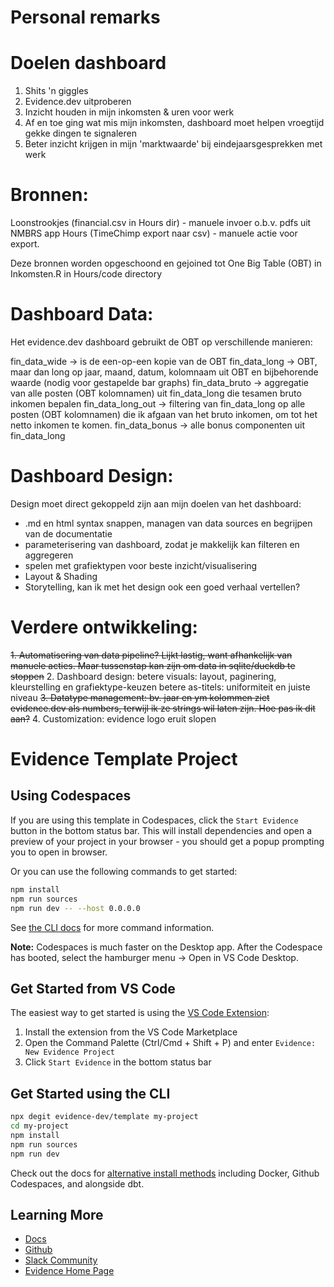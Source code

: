# Personal remarks

# Doelen dashboard

1. Shits 'n giggles
2. Evidence.dev uitproberen
3. Inzicht houden in mijn inkomsten & uren voor werk
4. Af en toe ging wat mis mijn inkomsten, dashboard moet helpen vroegtijd gekke dingen te signaleren
5. Beter inzicht krijgen in mijn 'marktwaarde' bij eindejaarsgesprekken met werk

# Bronnen:

Loonstrookjes (financial.csv in Hours dir) - manuele invoer o.b.v. pdfs uit NMBRS app
Hours (TimeChimp export naar csv) - manuele actie voor export. 

Deze bronnen worden opgeschoond en gejoined tot One Big Table (OBT) in Inkomsten.R in Hours/code directory

# Dashboard Data:

Het evidence.dev dashboard gebruikt de OBT op verschillende manieren:

fin_data_wide -> is de een-op-een kopie van de OBT
fin_data_long -> OBT, maar dan long op jaar, maand, datum, kolomnaam uit OBT en bijbehorende waarde (nodig voor gestapelde bar graphs)
fin_data_bruto -> aggregatie van alle posten (OBT kolomnamen) uit fin_data_long die tesamen bruto inkomen bepalen
fin_data_long_out -> filtering van fin_data_long op alle posten (OBT kolomnamen) die ik afgaan van het bruto inkomen, om tot het netto inkomen te komen. 
fin_data_bonus -> alle bonus componenten uit fin_data_long

# Dashboard Design:

Design moet direct gekoppeld zijn aan mijn doelen van het dashboard:
- .md en html syntax snappen, managen van data sources en begrijpen van de documentatie
- parameterisering van dashboard, zodat je makkelijk kan filteren en aggregeren
- spelen met grafiektypen voor beste inzicht/visualisering
- Layout & Shading 
- Storytelling, kan ik met het design ook een goed verhaal vertellen?

# Verdere ontwikkeling:

~~1. Automatisering van data pipeline? Lijkt lastig, want afhankelijk van manuele acties. Maar tussenstap kan zijn om data in sqlite/duckdb te stoppen~~
2. Dashboard design:
	betere visuals: layout, paginering, kleurstelling en grafiektype-keuzen
	betere as-titels: uniformiteit en juiste niveau
~~3. Datatype management: bv. jaar en ym kolommen ziet evidence.dev als numbers, terwijl ik ze strings wil laten zijn. Hoe pas ik dit aan?~~
4. Customization: evidence logo eruit slopen




# Evidence Template Project

## Using Codespaces

If you are using this template in Codespaces, click the `Start Evidence` button in the bottom status bar. This will install dependencies and open a preview of your project in your browser - you should get a popup prompting you to open in browser.

Or you can use the following commands to get started:

```bash
npm install
npm run sources
npm run dev -- --host 0.0.0.0
```

See [the CLI docs](https://docs.evidence.dev/cli/) for more command information.

**Note:** Codespaces is much faster on the Desktop app. After the Codespace has booted, select the hamburger menu → Open in VS Code Desktop.

## Get Started from VS Code

The easiest way to get started is using the [VS Code Extension](https://marketplace.visualstudio.com/items?itemName=Evidence.evidence-vscode):



1. Install the extension from the VS Code Marketplace
2. Open the Command Palette (Ctrl/Cmd + Shift + P) and enter `Evidence: New Evidence Project`
3. Click `Start Evidence` in the bottom status bar

## Get Started using the CLI

```bash
npx degit evidence-dev/template my-project
cd my-project 
npm install 
npm run sources
npm run dev 
```

Check out the docs for [alternative install methods](https://docs.evidence.dev/getting-started/install-evidence) including Docker, Github Codespaces, and alongside dbt.



## Learning More

- [Docs](https://docs.evidence.dev/)
- [Github](https://github.com/evidence-dev/evidence)
- [Slack Community](https://slack.evidence.dev/)
- [Evidence Home Page](https://www.evidence.dev)
